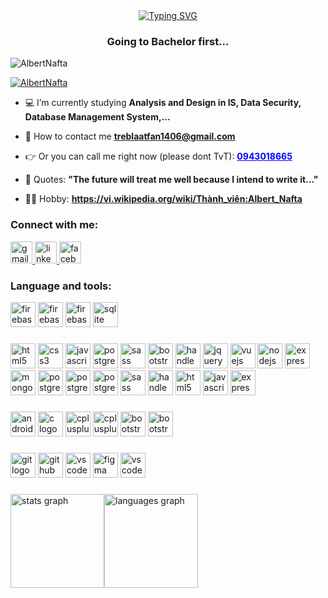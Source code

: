 
<div align="center">
 <a href="https://git.io/typing-svg"><img src="https://readme-typing-svg.demolab.com?font=Fira+Code&pause=1000&color=00F7EC&center=true&vCenter=true&random=false&width=435&lines=Hi%2C+i+am+Albert+de+Nafta.;I+am+glad+that+you+are+here." alt="Typing SVG" /></a>
</div>
<h3 align="center">Going to Bachelor first...</h3>
<p align="left">
  <img
    src="https://komarev.com/ghpvc/?username=AlbertNafta&label=Profile%20views&color=0e75b6&style=flat"
    alt="AlbertNafta"
  />
</p>

<p align="left">
  <a href="https://github.com/ryo-ma/github-profile-trophy"
    ><img
      src="https://github-profile-trophy.vercel.app/?username=AlbertNafta"
      alt="AlbertNafta"
  /></a>
</p>

- 💻 I’m currently studying **Analysis and Design in IS, Data Security, Database Management System,...**

- 📧 How to contact me **treblaatfan1406@gmail.com**

- 👉 Or you can call me right now (please dont TvT): **<a style="color: blue;    text-decoration: underline;   cursor: pointer;" 
                                                       href="tel:0943018665">0943018665</a>**

- 👀 Quotes: **"The future will treat me well because I intend to write it..."**

- 🏃‍♀ Hobby: **https://vi.wikipedia.org/wiki/Thành_viên:Albert_Nafta**

### Connect with me:

<div align="left">
  <a href="mailto:treblaatfan1406@gmail.com">
    <img src="https://img.shields.io/static/v1?message=Gmail&logo=gmail&label=&color=D14836&logoColor=white&labelColor=&style=for-the-badge" height="35" alt="gmail logo"  />
  </a>
  <a href="https://www.linkedin.com/in/lcnhan1463/">
    <img src="https://img.shields.io/static/v1?message=LinkedIn&logo=linkedin&label=&color=0077B5&logoColor=white&labelColor=&style=for-the-badge" height="35" alt="linkedin logo"  />
  </a>
  <a href="https://www.facebook.com/Albert.De.Nafta/">
    <img src="https://img.shields.io/static/v1?message=Facebook&logo=facebook&label=&color=1877F2&logoColor=white&labelColor=&style=for-the-badge" height="35" alt="facebook logo"  />
  </a>

</div>

</p>

### Language and tools:

  <div align="left">
    <img src="https://img.shields.io/badge/AJAX-FFCA28?logo=ajax&logoColor=black&style=for-the-badge" height="40" alt="firebase logo"  />
  <img src="https://img.shields.io/badge/Oracle-FFCA28?logo=oracle&logoColor=black&style=for-the-badge" height="40" alt="firebase logo"  />
  <img src="https://img.shields.io/badge/Firebase-FFCA28?logo=firebase&logoColor=black&style=for-the-badge" height="40" alt="firebase logo"  />
  <img src="https://img.shields.io/badge/SQLite-003B57?logo=sqlite&logoColor=white&style=for-the-badge" height="40" alt="sqlite logo"  />
  
  ###

  <img src="https://img.shields.io/badge/HTML5-E34F26?logo=html5&logoColor=white&style=for-the-badge" height="40" alt="html5 logo"  />
  <img src="https://img.shields.io/badge/CSS3-1572B6?logo=css3&logoColor=white&style=for-the-badge" height="40" alt="css3 logo"  />
  <img src="https://img.shields.io/badge/JavaScript-F7DF1E?logo=javascript&logoColor=black&style=for-the-badge" height="40" alt="javascript logo"  />
        <img src="https://img.shields.io/badge/Tableau-4169E1?logo=tableau&logoColor=white&style=for-the-badge" height="40" alt="postgresql logo"  />
  <img src="https://img.shields.io/badge/Sass-CC6699?logo=sass&logoColor=black&style=for-the-badge" height="40" alt="sass logo"  />
  <img src="https://img.shields.io/badge/Bootstrap-7952B3?logo=bootstrap&logoColor=white&style=for-the-badge" height="40" alt="bootstrap logo"  />
  <img src="https://img.shields.io/badge/Handlebars.js-000000?logo=handlebarsdotjs&logoColor=white&style=for-the-badge" height="40" alt="handlebars logo"  />
  <img src="https://img.shields.io/badge/jQuery-0769AD?logo=jquery&logoColor=white&style=for-the-badge" height="40" alt="jquery logo"  />
  <img src="https://img.shields.io/badge/Vue.js-4FC08D?logo=vuedotjs&logoColor=black&style=for-the-badge" height="40" alt="vuejs logo"  />
  <img src="https://img.shields.io/badge/Node.js-339933?logo=nodedotjs&logoColor=white&style=for-the-badge" height="40" alt="nodejs logo"  />
  <img src="https://img.shields.io/badge/Express-000000?logo=express&logoColor=white&style=for-the-badge" height="40" alt="express logo"  />
  <img src="https://img.shields.io/badge/MongoDB-47A248?logo=mongodb&logoColor=white&style=for-the-badge" height="40" alt="mongodb logo"  />
  <img src="https://img.shields.io/badge/PostgreSQL-4169E1?logo=postgresql&logoColor=white&style=for-the-badge" height="40" alt="postgresql logo"  />
    <img src="https://img.shields.io/badge/MySQL-4169E1?logo=mysql&logoColor=white&style=for-the-badge" height="40" alt="postgresql logo"  />
        <img src="https://img.shields.io/badge/EnterpriseArchitect-4169E1?logo=enterprisearchitect&logoColor=white&style=for-the-badge" height="40" alt="postgresql logo"  />
          <img src="https://img.shields.io/badge/MIPSx86-CC6699?logo=mip&logoColor=black&style=for-the-badge" height="40" alt="sass logo"  />
            <img src="https://img.shields.io/badge/Jupyter-000000?logo=jupyter&logoColor=white&style=for-the-badge" height="40" alt="handlebars logo"  />
              <img src="https://img.shields.io/badge/R-E34F26?logo=r&logoColor=white&style=for-the-badge" height="40" alt="html5 logo"  />
                <img src="https://img.shields.io/badge/Spring Framework-F7DF1E?logo=framework&logoColor=black&style=for-the-badge" height="40" alt="javascript logo"  />
                  <img src="https://img.shields.io/badge/jQuery-000000?logo=jquery&logoColor=white&style=for-the-badge" height="40" alt="express logo"  />





  
  ###
  <img src="https://img.shields.io/badge/Java-ED8B00?style=for-the-badge&logo=openjdk&logoColor=white" height="40" alt="android logo"  />
  <img src="https://img.shields.io/badge/C-A8B9CC?logo=c&logoColor=black&style=for-the-badge" height="40" alt="c logo"  />
  <img src="https://img.shields.io/badge/C++-00599C?logo=cplusplus&logoColor=white&style=for-the-badge" height="40" alt="cplusplus logo"  />
  <img src="https://img.shields.io/badge/Python-00599C?logo=cplusplus&logoColor=white&style=for-the-badge" height="40" alt="cplusplus logo"  />
  <img src="https://img.shields.io/badge/Ruby-7952B3?logo=ruby&logoColor=white&style=for-the-badge" height="40" alt="bootstrap logo"  />
    <img src="https://img.shields.io/badge/-ReactJs-61DAFB?logo=react&logoColor=white&style=for-the-badge" height="40" alt="bootstrap logo"  />


###

  <img src="https://img.shields.io/badge/Git-F05032?logo=git&logoColor=white&style=for-the-badge" height="40" alt="git logo"  />
  <img src="https://img.shields.io/badge/GitHub-181717?logo=github&logoColor=white&style=for-the-badge" height="40" alt="github logo"  />
    <img src="https://img.shields.io/badge/Visual Studio Code-007ACC?logo=visualstudiocode&logoColor=white&style=for-the-badge" height="40" alt="vscode logo"  />
  <img src="https://img.shields.io/badge/Figma-F24E1E?logo=figma&logoColor=white&style=for-the-badge" height="40" alt="figma logo"  />
    <img src="https://img.shields.io/badge/Docker-007ACC?logo=docker&logoColor=white&style=for-the-badge" height="40" alt="vscode logo"  />

</div>

###

<div style="display: flex;">
  <img src="https://github-readme-stats.vercel.app/api?username=AlbertNafta&hide_title=false&hide_rank=false&show_icons=true&include_all_commits=true&count_private=true&disable_animations=false&theme=dracula&locale=en&hide_border=false" height="150" alt="stats graph"  />
  <img src="https://github-readme-stats.vercel.app/api/top-langs?username=AlbertNafta&locale=en&hide_title=false&layout=compact&card_width=320&langs_count=5&theme=dracula&hide_border=false" height="150" alt="languages graph"  />
</div>
